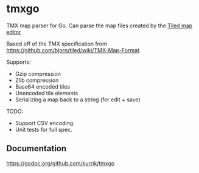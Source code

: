tmxgo
=====

TMX map parser for Go.  Can parse the map files created by the [Tiled map editor](http://www.mapeditor.org/)

Based off of the TMX specification from <https://github.com/bjorn/tiled/wiki/TMX-Map-Format>.

Supports:

  * Gzip compression
  * Zlib compression
  * Base64 encoded tiles
  * Unencoded tile elements
  * Serializing a map back to a string (for edit + save)

TODO:

  * Support CSV encoding.
  * Unit tests for full spec.

## Documentation

<https://godoc.org/github.com/kurrik/tmxgo>
